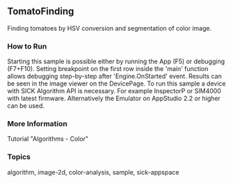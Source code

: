 ## TomatoFinding

Finding tomatoes by HSV conversion and segmentation of color image.

### How to Run

Starting this sample is possible either by running the App (F5) or
debugging (F7+F10). Setting breakpoint on the first row inside the 'main'
function allows debugging step-by-step after 'Engine.OnStarted' event.
Results can be seen in the image viewer on the DevicePage.
To run this sample a device with SICK Algorithm API is necessary.
For example InspectorP or SIM4000 with latest firmware. Alternatively the
Emulator on AppStudio 2.2 or higher can be used.

### More Information

Tutorial "Algorithms - Color"

### Topics

algorithm, image-2d, color-analysis, sample, sick-appspace